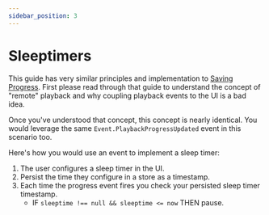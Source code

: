 ```yaml
---
sidebar_position: 3
---
```


# Sleeptimers

This guide has very similar principles and implementation to
[Saving Progress](./saving-progress.md). First please read through that guide
to understand the concept of "remote" playback and why coupling playback events
to the UI is a bad idea.

Once you've understood that concept, this concept is nearly identical. You would
leverage the same `Event.PlaybackProgressUpdated` event in this scenario too.

Here's how you would use an event to implement a sleep timer:

1. The user configures a sleep timer in the UI.
2. Persist the time they configure in a store as a timestamp.
3. Each time the progress event fires you check your persisted sleep timer timestamp.
    - IF `sleeptime !== null && sleeptime <= now` THEN pause.
